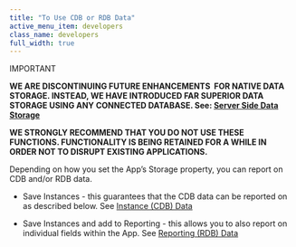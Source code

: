 ```yaml
---
title: "To Use CDB or RDB Data"
active_menu_item: developers
class_name: developers
full_width: true
---
```



IMPORTANT

**WE ARE DISCONTINUING FUTURE ENHANCEMENTS  FOR NATIVE DATA STORAGE. INSTEAD, WE HAVE INTRODUCED FAR SUPERIOR DATA STORAGE USING ANY CONNECTED DATABASE. See: [Server Side Data Storage](/developers/user-guide/product-guide/data-storage/server-side-data-storage/)**

**WE STRONGLY RECOMMEND THAT YOU DO NOT USE THESE FUNCTIONS. FUNCTIONALITY IS BEING RETAINED FOR A WHILE IN ORDER NOT TO DISRUPT EXISTING APPLICATIONS.**

Depending on how you set the App’s Storage property, you can report on CDB and/or RDB data.

 - Save Instances - this guarantees that the CDB data can be reported on as described below. See [Instance (CDB) Data](/developers/user-guide/product-guide/advanced-features/data-storage-management/how-to-report-on-app-data/to-use-cdb-or-rdb-data/instance-cdb-data)

 - Save Instances and add to Reporting - this allows you to also report on individual fields within the App. See [Reporting (RDB) Data](/developers/user-guide/product-guide/advanced-features/data-storage-management/how-to-report-on-app-data/to-use-cdb-or-rdb-data/reporting-rdb-data)

